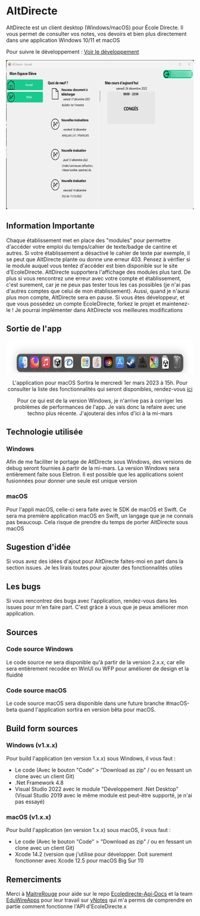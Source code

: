 # AltDirecte

AltDirecte est un client desktop (Windows/macOS) pour École Directe.
Il vous permet de consulter vos notes, vos devoirs et bien plus directement dans une application Windows 10/11 et macOS

Pour suivre le développement : [Voir le développement](https://github.com/ArtOS-Developper/AltDirecte/blob/main/Updates/altdirecte-futureversions.md) 

<p align="center">
  <img width="677" height="400" src="./alt-directe-dev.png">
</p>

## Information Importante
Chaque établissement met en place des "modules" pour permettre d'accéder votre emploi du temps/cahier de texte/badge de cantine et autres. Si votre établissement a désactivé le cahier de texte par exemple, il se peut que AltDirecte plante ou donne une erreur 403. Pensez à vérifier si le module auquel vous tentez d'accéder est bien disponible sur le site d'EcoleDirecte. AltDirecte supportera l'affichage des modules plus tard. De plus si vous rencontrez une erreur avec votre compte et établissement, c'est surement, car je ne peux pas tester tous les cas possibles (je n'ai pas d'autres comptes que celui de mon établissement). Aussi, quand je n'aurai plus mon compte, AltDirecte sera en pause. Si vous êtes développeur, et que vous possédez un compte EcoleDirecte, forkez le projet et maintenez-le ! Je pourrai implémenter dans AltDirecte vos meilleures modifications

## Sortie de l'app
<p align="center">
  <img width="667" height="89" src="./alt-directe-macos-teaser.png">
</p>
<p align="center">
  <a>L'application pour macOS Sortira le mercredi 1er mars 2023 à 15h. Pour consulter la liste des fonctionnalités qui seront disponibles, rendez-vous</a>
<a href="https://github.com/ArtOS-Developper/AltDirecte/blob/main/Updates/History/macOS/altdirecte-macOS-beta1.0.0.md">ici</a>
</p>
<p align="center">
  <a>Pour ce qui est de la version Windows, je n'arrive pas à corriger les problèmes de performances de l'app. Je vais donc la refaire avec une techno plus récente. J'ajouterai des infos d'ici à la mi-mars</a>
</p>

## Technologie utilisée
### Windows
Afin de me faciliter le portage de AtlDirecte sous Windows, des versions de debug seront fournies à partir de la mi-mars. La version Windows sera entièrement faite sous Eletron.
Il est possible que les applications soient fusionnées pour donner une seule est unique version

### macOS
Pour l'appli macOS, celle-ci sera faite avec le SDK de macOS et Swift. Ce sera ma première application macOS en Swift, un langage que je ne connais pas beaucoup. Cela risque de prendre du temps de porter AltDirecte sous macOS
## Sugestion d'idée
Si vous avez des idées d'ajout pour AltDirecte faites-moi en part dans la section issues. Je les lirais toutes pour ajouter des fonctionnalités utiles

## Les bugs
Si vous rencontrez des bugs avec l'application, rendez-vous dans les issues pour m'en faire part. C'est grâce à vous que je peux améliorer mon application.

## Sources
### Code source Windows
Le code source ne sera disponible qu'à partir de la version 2.x.x, car elle sera entièrement recodée en WinUI ou WFP pour améliorer de design et la fluidité

### Code source macOS
Le code source macOS sera disponible dans une future branche #macOS-beta quand l'application sortira en version bêta pour macOS.

## Build form sources
### Windows (v1.x.x)
Pour build l'application (en version 1.x.x) sous Windows, il vous faut :
- Le code (Avec le bouton "Code" > "Download as zip" / ou en fessant un clone avec un client Git)
- .Net Framework 4.8
- Visual Studio 2022 avec le module "Développement .Net Desktop" (Visual Studio 2019 avec le même module est peut-être supporté, je n'ai pas essayé)

### macOS (v1.x.x)
Pour build l'application (en version 1.x.x) sous macOS, il vous faut :
- Le code (Avec le bouton "Code" > "Download as zip" / ou en fessant un clone avec un client Git)
- Xcode 14.2 (version que j'utilise pour développer. Doit surement fonctionner avec Xcode 12.5 pour macOS Big Sur 11)

## Remerciments
Merci à [MaitreRouge](https://github.com/MaitreRouge/) pour aide sur le repo [Ecoledirecte-Api-Docs](https://github.com/EduWireApps/ecoledirecte-api-docs) et la team [EduWireApps](https://github.com/EduWireApps) pour leur travail sur [yNotes](https://github.com/EduWireApps/ynotes) qui m'a permis de comprendre en partie comment fonctionne l'API d'EcoleDirecte.x
